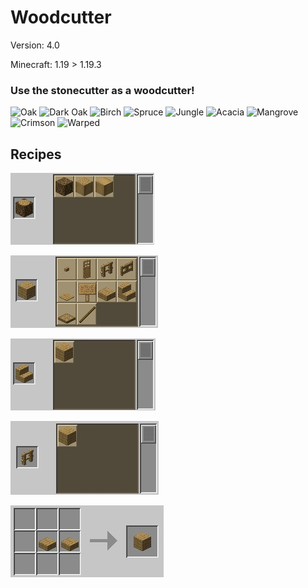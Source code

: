 # Woodcutter

Version: 4.0

Minecraft: 1.19 > 1.19.3


### **Use the stonecutter as a woodcutter!**
![Oak](https://download.topazdev.fr/projets/datapack/curi-woodcutter/buche_chene-32.png)
![Dark Oak](https://download.topazdev.fr/projets/datapack/curi-woodcutter/buche_chene_noir-32.png)
![Birch](https://download.topazdev.fr/projets/datapack/curi-woodcutter/buche_bouleau-32.png)
![Spruce](https://download.topazdev.fr/projets/datapack/curi-woodcutter/buche_sapin-32.png)
![Jungle](https://download.topazdev.fr/projets/datapack/curi-woodcutter/buche_acajou-32.png)
![Acacia](https://download.topazdev.fr/projets/datapack/curi-woodcutter/buche_acacia-32.png)
![Mangrove](https://download.topazdev.fr/projets/datapack/curi-woodcutter/buche_mangrove-32.png)
![Crimson](https://download.topazdev.fr/projets/datapack/curi-woodcutter/crimson_stem-32.png)
![Warped](https://download.topazdev.fr/projets/datapack/curi-woodcutter/warped_stem-32.png)

## Recipes

![Logs cutting](https://raw.githubusercontent.com/Azerxim/Bastion-CURI/main/woodcutter/images/logs.jpg)

![Planks cutting](https://raw.githubusercontent.com/Azerxim/Bastion-CURI/main/woodcutter/images/planks.jpg)

![Stairs to planks](https://raw.githubusercontent.com/Azerxim/Bastion-CURI/main/woodcutter/images/stairs.jpg)

![Fences to planks](https://raw.githubusercontent.com/Azerxim/Bastion-CURI/main/woodcutter/images/fences.jpg)

![Slabs to planks](https://raw.githubusercontent.com/Azerxim/Bastion-CURI/main/woodcutter/images/slabs.jpg)
